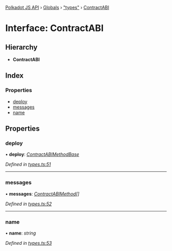 [Polkadot JS API](../README.md) › [Globals](../globals.md) › ["types"](../modules/_types_.md) › [ContractABI](_types_.contractabi.md)

# Interface: ContractABI

## Hierarchy

* **ContractABI**

## Index

### Properties

* [deploy](_types_.contractabi.md#deploy)
* [messages](_types_.contractabi.md#messages)
* [name](_types_.contractabi.md#name)

## Properties

###  deploy

• **deploy**: *[ContractABIMethodBase](_types_.contractabimethodbase.md)*

*Defined in [types.ts:51](https://github.com/polkadot-js/api/blob/d0f9114/packages/api-contract/src/types.ts#L51)*

___

###  messages

• **messages**: *[ContractABIMethod](_types_.contractabimethod.md)[]*

*Defined in [types.ts:52](https://github.com/polkadot-js/api/blob/d0f9114/packages/api-contract/src/types.ts#L52)*

___

###  name

• **name**: *string*

*Defined in [types.ts:53](https://github.com/polkadot-js/api/blob/d0f9114/packages/api-contract/src/types.ts#L53)*
